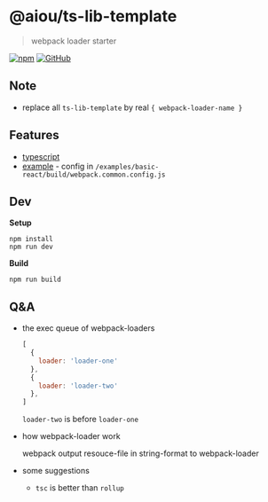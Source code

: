 # @aiou/ts-lib-template
> webpack loader starter

[![npm](https://img.shields.io/npm/v/@aiou/ts-lib-template?style=for-the-badge)](https://github.com/JiangWeixian/templates/tree/master/packages/core) [![GitHub](https://img.shields.io/github/license/jiangweixian/templates?style=for-the-badge)](https://github.com/JiangWeixian/templates/tree/master/packages/ts-lib-template)

## Note

- replace all `ts-lib-template` by real `{ webpack-loader-name }`

## Features

- [typescript]()
- [example]() - config in `/examples/basic-react/build/webpack.common.config.js`

## Dev

**Setup**

```
npm install
npm run dev
```

**Build**

```
npm run build
```

## Q&A

- the exec queue of webpack-loaders
   
   ```js
   [
     {
       loader: 'loader-one'
     },
     {
       loader: 'loader-two'
     },
   ]
   ```

   `loader-two` is before `loader-one`

- how webpack-loader work
  
  webpack output resouce-file in string-format to webpack-loader

- some suggestions
  - `tsc` is better than `rollup`